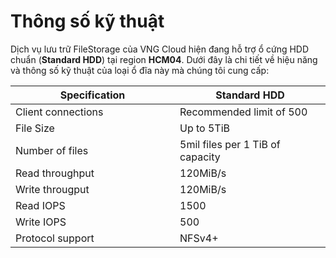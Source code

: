 # Thông số kỹ thuật

Dịch vụ lưu trữ FileStorage của VNG Cloud hiện đang hỗ trợ ổ cứng HDD chuẩn (**Standard HDD**) tại region **HCM04**. Dưới đây là chi tiết về hiệu năng và thông số kỹ thuật của loại ổ đĩa này mà chúng tôi cung cấp:

<table><thead><tr><th width="247">Specification</th><th>Standard HDD</th></tr></thead><tbody><tr><td>Client connections</td><td>Recommended limit of 500</td></tr><tr><td>File Size</td><td>Up to 5TiB</td></tr><tr><td>Number of files</td><td>5mil files per 1 TiB of capacity</td></tr><tr><td>Read throughput</td><td>120MiB/s</td></tr><tr><td>Write througput</td><td>120MiB/s</td></tr><tr><td>Read IOPS</td><td>1500</td></tr><tr><td>Write IOPS</td><td>500</td></tr><tr><td>Protocol support</td><td>NFSv4+</td></tr></tbody></table>
